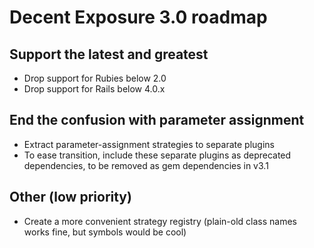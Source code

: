 Decent Exposure 3.0 roadmap
===========================

## Support the latest and greatest

* Drop support for Rubies below 2.0
* Drop support for Rails below 4.0.x

## End the confusion with parameter assignment

* Extract parameter-assignment strategies to separate plugins
* To ease transition, include these separate plugins as deprecated
  dependencies, to be removed as gem dependencies in v3.1

## Other (low priority)

* Create a more convenient strategy registry (plain-old class names
  works fine, but symbols would be cool)
